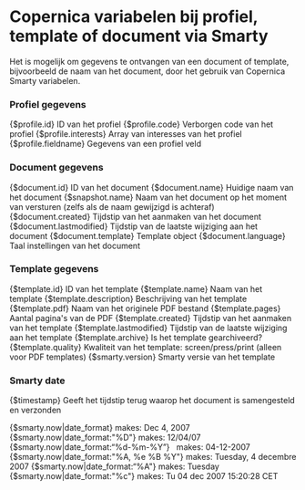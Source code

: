 # Copernica variabelen bij profiel, template of document via Smarty

Het is mogelijk om gegevens te ontvangen van een document of template, bijvoorbeeld de naam van het document, door het gebruik van Copernica Smarty variabelen.

### Profiel gegevens

{$profile.id} ID van het profiel
{$profile.code} Verborgen code van het profiel
{$profile.interests} Array van interesses van het profiel
{$profile.fieldname} Gegevens van een profiel veld

### Document gegevens

{$document.id} ID van het document
{$document.name} Huidige naam van het document
{$snapshot.name} Naam van het document op het moment van versturen (zelfs als de naam gewijzigd is achteraf)
{$document.created} Tijdstip van het aanmaken van het document
{$document.lastmodified} Tijdstip van de laatste wijziging aan het document
{$document.template} Template object
{$document.language} Taal instellingen van het document

### Template gegevens

{$template.id} ID van het template
{$template.name} Naam van het template
{$template.description} Beschrijving van het template
{$template.pdf} Naam van het originele PDF bestand
{$template.pages} Aantal pagina's van de PDF 
{$template.created} Tijdstip van het aanmaken van het template
{$template.lastmodified} Tijdstip van de laatste wijziging aan het template
{$template.archive} Is het template gearchiveerd?
{$template.quality} Kwaliteit van het template: screen/press/print (alleen voor PDF templates)
{$smarty.version} Smarty versie van het template

### Smarty date

{$timestamp} Geeft het tijdstip terug waarop het document is samengesteld en verzonden 

{$smarty.now|date_format} makes: Dec 4, 2007 
{$smarty.now|date_format:"%D"} makes: 12/04/07
{$smarty.now|date_format:“%d-%m-%Y”}   makes: 04-12-2007
{$smarty.now|date_format:"%A, %e %B %Y"} makes: Tuesday, 4 decembre 2007
{$smarty.now|date_format:“%A"} makes: Tuesday
{$smarty.now|date_format:"%c"} makes: Tu 04 dec 2007 15:20:28 CET
